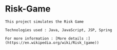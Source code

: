 # Risk-Game

```
This project simulates the Risk Game
```
```
Technologies used : Java, JavaScript, JSP, Spring
```

```
For more information : [More details :](https://en.wikipedia.org/wiki/Risk_(game))
```
